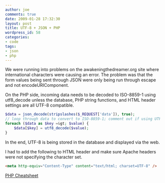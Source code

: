```yaml
---
author: joe
comments: true
date: 2009-01-28 17:32:30
layout: post
title: UTF-8 + JSON + PHP
wordpress_id: 58
categories:
- code
tags:
- json
- php
---
```


We were running into problems on the awakeningthedreamer.org site where international characters were causing an error. The problem was that the form values being sent through JSON were only being run through escape and not encodeURIComponent.

On the PHP side, incoming data needs to be decoded to ISO-8859-1 using utf8_decode unless the database, PHP string functions, and HTML header settings are all UTF-8 compatible.

```php
$data = json_decode(stripslashes($_REQUEST['data']), true);
// loop through data to convert to ISO-8859-1; comment out if using UTF-8
foreach ($data as $key =&gt; $value) {
    $data[$key] = utf8_decode($value);
}
```

In the end, UTF-8 is being stored in the database and displayed via the web.

I had to add the following to HTML header and make sure Apache headers were not specifying the character set.

```html
<meta http-equiv="Content-Type" content="text/html; charset=UTF-8" />
```

[PHP Cheatsheet](http://www.nicknettleton.com/zine/php/php-utf-8-cheatsheet)
